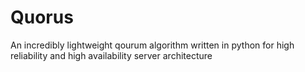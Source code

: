 # Quorus
An incredibly lightweight qourum algorithm written in python for high reliability and high availability server architecture
